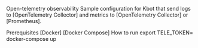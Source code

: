 Open-telemetry observability
Sample configuration for Kbot that send logs to [OpenTelemetry Collector] and metrics to [OpenTelemetry Collector] or [Prometheus].

Prerequisites
[Docker]
[Docker Compose]
How to run
export TELE_TOKEN=<TOKEN>
docker-compose up
